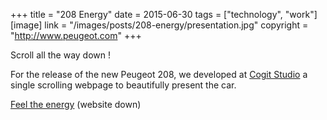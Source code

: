 +++
title = "208 Energy"
date = 2015-06-30
tags = ["technology", "work"]
[image]
link = "/images/posts/208-energy/presentation.jpg"
copyright = "http://www.peugeot.com"
+++

Scroll all the way down !

For the release of the new Peugeot 208, we developed at [Cogit
Studio](http://cogitstudio.com) a single scrolling webpage to beautifully
present the car.

[Feel the energy](http://www.208energy.com) (website down)
